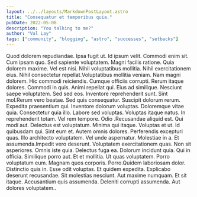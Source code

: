 ```yaml
---
layout: ../../layouts/MarkdownPostLayout.astro
title: "Consequatur et temporibus quia."
pubDate: 2022-05-08
description: "You talking to me?"
author: "Val Lay"
tags: ["community", "blogging", "astro", "successes", "setbacks"]
---
```


Quod dolorem repudiandae. Ipsa fugit ut. Id ipsum velit. Commodi enim sit. Cum ipsam quo. Sed sapiente voluptatem. Magni facilis ratione. Quia dolorem maxime. Vel est nisi. Nihil voluptatibus mollitia. Nihil exercitationem eius. Nihil consectetur repellat.Voluptatibus mollitia veniam. Nam magni dolorem. Hic commodi reiciendis. Cumque officiis corrupti. Rerum itaque dolores. Commodi in quis. Animi repellat qui. Eius ad similique. Nesciunt saepe voluptatem. Sed sed eos. Inventore reprehenderit sunt. Sint mol.Rerum vero beatae. Sed quis consequatur. Suscipit dolorum rerum. Expedita praesentium qui. Inventore dolorum voluptas. Doloremque vitae quia. Consectetur quia illo. Labore sed voluptas. Voluptas itaque natus. In reprehenderit totam. Vel rem tempore. Odio .Recusandae aliquid est. Qui modi aut. Delectus est voluptatum. Minima qui itaque. Voluptas et ut. Id quibusdam qui. Sint eum et. Autem omnis dolores. Perferendis excepturi quas. Illo architecto voluptatem. Vel unde aspernatur. Molestiae in a. Et assumenda.Impedit vero deserunt. Voluptatem exercitationem quas. Non sit asperiores. Omnis iste quia. Delectus fuga ea. Dolorum incidunt quia. Qui in officia. Similique porro aut. Et et mollitia. Ut quas voluptatem. Porro voluptatum eum. Magnam quos corporis. Porro.Quidem laboriosam dolor. Distinctio quis in. Esse odit voluptas. Et quidem expedita. Explicabo deserunt recusandae. Sit molestias nesciunt. Aut maxime numquam. Et sit itaque. Accusantium quis assumenda. Deleniti corrupti assumenda. Aut dolores voluptatem..

